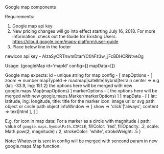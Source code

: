 Google map components

Requirements:
1) Google map api key
2) New pricing changes will go into effect starting July 16, 2018. For more information, check out the Guide for Existing Users.
   https://cloud.google.com/maps-platform/user-guide
3) Place below line in the footer
<script src="https://maps.googleapis.com/maps/api/js?key=YOUR_API_KEY" async defer></script>
newicon api key - AIzaSyCRTnwmDtarYC0hFz3w_jFcBDHCRNtveOg


Usage:
{googleMap id='mapId' config=[] mapData=[]}

Google map expects:
	id - unique string for map
	config - [
		mapOptions - [
			zoom => number
            mapTypeId => roadmap|satellite|hybrid|terrain
            center => e.g {lat: -33.9, lng: 151.2}
            the options here will be merged with new google.maps.Map(mapOptions)
		]
		markerOptions - [
			the options here will be merged with new google.maps.Marker(markerOptions)
		]
	]
	mapData - [
		[
			lat: latitude,
			lng: longitude,
			title: title for the marker
			icon: image url or svg path object or circle path object
			infoWindow => [
                show => 'click'|'always',
                content => text|html
            ],
		]
	]

E.g. for icon in map data:
For a marker as a circle with magnitude
{
	path: value of `google.maps.SymbolPath.CIRCLE`,
	fillColor: 'red',
	fillOpacity: .2,
	scale: Math.pow(2, magnitude) / 2,
	strokeColor: 'white',
	strokeWeight: .5
}

Note:
	Whatever is sent in config will be merged with sencond param in new google.maps.Map function.
	